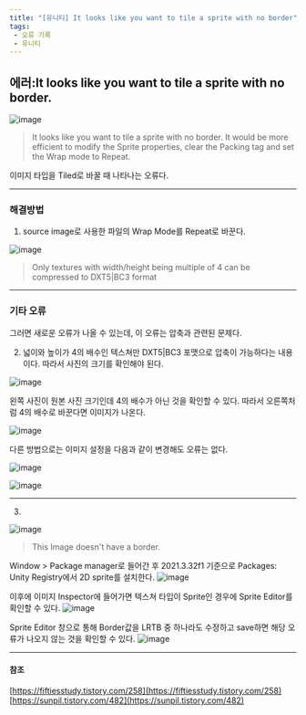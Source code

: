 ```yaml
---
title: "[유니티] It looks like you want to tile a sprite with no border"
tags:
 - 오류 기록
 - 유니티
---
```


## **에러:It looks like you want to tile a sprite with no border.**

![image](https://github.com/doyeonghyun/doyeonghyun.github.io/assets/68155575/e3b39850-7321-4239-9d90-7bafeac4add3)

>It looks like you want to tile a sprite with no border.
>It would be more efficient to modify the Sprite properties,
>clear the Packing tag and set the Wrap mode to Repeat.

이미지 타입을 Tiled로 바꿀 때 나타나는 오류다.

***

### 해결방법

1. source image로 사용한 파일의 Wrap Mode를 Repeat로 바꾼다.

![image](https://github.com/doyeonghyun/doyeonghyun.github.io/assets/68155575/1755c84e-6198-4fd9-b21b-c9a79a1809c1)

> Only textures with width/height being multiple of 4 can be compressed to DXT5|BC3 format

***

### 기타 오류

그러면 새로운 오류가 나올 수 있는데, 이 오류는 압축과 관련된 문제다.

2. 넓이와 높이가 4의 배수인 텍스쳐만 DXT5|BC3 포맷으로 압축이 가능하다는 내용이다. 따라서 사진의 크기를 확인해야 된다.

![image](https://github.com/doyeonghyun/doyeonghyun.github.io/assets/68155575/1746bbab-09b1-4273-8332-b5f6121e7b79)
   
왼쪽 사진이 원본 사진 크기인데 4의 배수가 아닌 것을 확인할 수 있다. 따라서 오른쪽처럼 4의 배수로 바꾼다면 이미지가 나온다. 

![image](https://github.com/doyeonghyun/doyeonghyun.github.io/assets/68155575/aff55bc1-8417-40b9-af7f-acfbfc82e70e)

다른 방법으로는 이미지 설정을 다음과 같이 변경해도 오류는 없다.

![image](https://github.com/doyeonghyun/doyeonghyun.github.io/assets/68155575/f35df55e-6cf0-49cd-a05e-d802962764a5)

![image](https://github.com/doyeonghyun/doyeonghyun.github.io/assets/68155575/085efc92-4a0b-4ccd-9ff2-952f079c9f0a)

***

3.
![image](https://github.com/doyeonghyun/doyeonghyun.github.io/assets/68155575/ea307651-f381-4256-8b55-ecb4f6d437f8)

> This Image doesn't have a border.

Window > Package manager로 들어간 후 2021.3.32f1 기준으로 Packages: Unity Registry에서 2D sprite를 설치한다.
![image](https://github.com/doyeonghyun/doyeonghyun.github.io/assets/68155575/ce9a88c7-6446-4411-ac4d-1fd7f9f92a98)

이후에 이미지 Inspector에 들어가면 텍스쳐 타입이 Sprite인 경우에 Sprite Editor를 확인할 수 있다.
![image](https://github.com/doyeonghyun/doyeonghyun.github.io/assets/68155575/15546b5b-0bc1-4a1a-a28c-5ef525a4f9ca)

Sprite Editor 창으로 통해 Border값을 LRTB 중 하나라도 수정하고 save하면 해당 오류가 나오지 않는 것을 확인할 수 있다.
![image](https://github.com/doyeonghyun/doyeonghyun.github.io/assets/68155575/59182b7f-85fd-4477-bb98-dd2a46d7f401)


***

#### 참조
[https://fiftiesstudy.tistory.com/258](https://fiftiesstudy.tistory.com/258)
[https://sunpil.tistory.com/482](https://sunpil.tistory.com/482)
